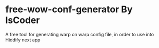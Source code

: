 # free-wow-conf-generator By IsCoder
A free tool for generating warp on warp config file, in order to use into Hiddify next app

